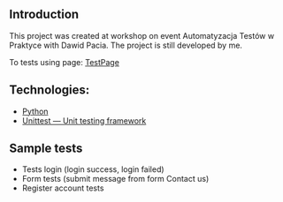 ## Introduction
This project was created at workshop on event Automatyzacja Testów w Praktyce with Dawid Pacia. 
The project is still developed by me.

To tests using page: [TestPage](https://automationexercise.com/)

## Technologies:
- [Python](https://www.python.org/)
- [Unittest — Unit testing framework](https://docs.python.org/3/library/unittest.html)


## Sample tests
- Tests login (login success, login failed) 
- Form tests (submit message from form Contact us)
- Register account tests
